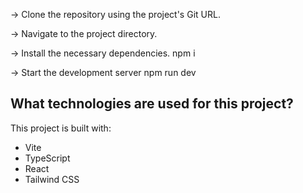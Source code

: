 




-> Clone the repository using the project's Git URL.

-> Navigate to the project directory.

-> Install the necessary dependencies.
npm i

-> Start the development server 
npm run dev





## What technologies are used for this project?

This project is built with:

- Vite
- TypeScript
- React
- Tailwind CSS


